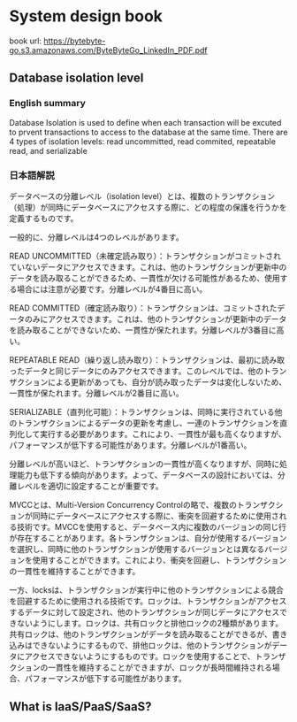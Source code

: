 # System design book
book url: https://bytebyte-go.s3.amazonaws.com/ByteByteGo_LinkedIn_PDF.pdf

## Database isolation level

### English summary
Database Isolation is used to define when each transaction will be excuted to prvent transactions to access to the database at the same time. There are 4 types of isolation levels: read uncommitted, read commited, repeatable read, and serializable

### 日本語解説
データベースの分離レベル（isolation level）とは、複数のトランザクション（処理）が同時にデータベースにアクセスする際に、どの程度の保護を行うかを定義するものです。

一般的に、分離レベルは4つのレベルがあります。

READ UNCOMMITTED（未確定読み取り）：トランザクションがコミットされていないデータにアクセスできます。これは、他のトランザクションが更新中のデータを読み取ることができるため、一貫性が欠ける可能性があるため、使用する場合には注意が必要です。分離レベルが4番目に高い。

READ COMMITTED（確定読み取り）：トランザクションは、コミットされたデータのみにアクセスできます。これは、他のトランザクションが更新中のデータを読み取ることができないため、一貫性が保たれます。分離レベルが3番目に高い。

REPEATABLE READ（繰り返し読み取り）：トランザクションは、最初に読み取ったデータと同じデータにのみアクセスできます。このレベルでは、他のトランザクションによる更新があっても、自分が読み取ったデータは変化しないため、一貫性が保たれます。分離レベルが2番目に高い。

SERIALIZABLE（直列化可能）：トランザクションは、同時に実行されている他のトランザクションによるデータの更新を考慮し、一連のトランザクションを直列化して実行する必要があります。これにより、一貫性が最も高くなりますが、パフォーマンスが低下する可能性があります。分離レベルが1番高い。

分離レベルが高いほど、トランザクションの一貫性が高くなりますが、同時に処理能力も低下する傾向があります。よって、データベースの設計においては、分離レベルを適切に設定することが重要です。

MVCCとは、Multi-Version Concurrency Controlの略で、複数のトランザクションが同時にデータベースにアクセスする際に、衝突を回避するために使用される技術です。MVCCを使用すると、データベース内に複数のバージョンの同じ行が存在することがあります。各トランザクションは、自分が使用するバージョンを選択し、同時に他のトランザクションが使用するバージョンとは異なるバージョンを使用することができます。これにより、衝突を回避し、トランザクションの一貫性を維持することができます。

一方、locksは、トランザクションが実行中に他のトランザクションによる競合を回避するために使用される技術です。ロックは、トランザクションがアクセスするデータに対して設定され、他のトランザクションが同じデータにアクセスできないようにします。ロックは、共有ロックと排他ロックの2種類があります。共有ロックは、他のトランザクションがデータを読み取ることができるが、書き込みはできないようにするもので、排他ロックは、他のトランザクションがデータにアクセスできないようにするものです。ロックを使用することで、トランザクションの一貫性を維持することができますが、ロックが長時間維持される場合、パフォーマンスが低下する可能性があります。

## What is IaaS/PaaS/SaaS?